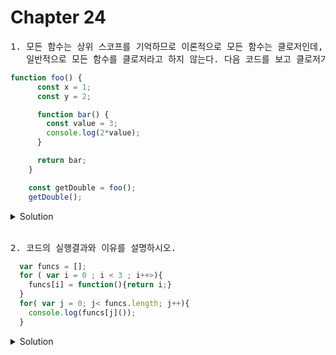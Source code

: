 # Chapter 24

<pre>1. 모든 함수는 상위 스코프를 기억하므로 이론적으로 모든 함수는 클로저인데,
   일반적으로 모든 함수를 클로저라고 하지 않는다. 다음 코드를 보고 클로저가 아닌 이유는 ?</pre>

```js
function foo() {
      const x = 1;
      const y = 2;

      function bar() {
        const value = 3;
        console.log(2*value);
      }

      return bar;
    }

    const getDouble = foo();
    getDouble();
```



<details>
  <summary>Solution</summary>
  <pre>중첩함수가 외부함수, 즉 상위 스코프 식별자를 참조하지 않으면 클로저라고 하지않는다.</pre>
</details>

<br>
<pre>2. 코드의 실행결과와 이유를 설명하시오.</pre>

```js
  var funcs = [];
  for ( var i = 0 ; i < 3 ; i++>){
    funcs[i] = function(){return i;}
  }
  for( var j = 0; j< funcs.length; j++){
    console.log(funcs[j]());
  }

```



<details>
  <summary>Solution</summary>
  <pre>3이 3번 찍힙니다
  왜냐하면 for문의 변수 i 는 함수 레벨 스코프를 갖기때문에 전역변수이므로 i 에는 0 , 1 , 2가 순차적으로 할당된다.
  추후 호출시에는 전역변수 i를 참조하기때문에 3이 출력된다.
  0,1,2가 출력되게끔 하려면 let을 사용하거나 클로저 개념을 활용해보자
   </pre>
</details>

<br>
